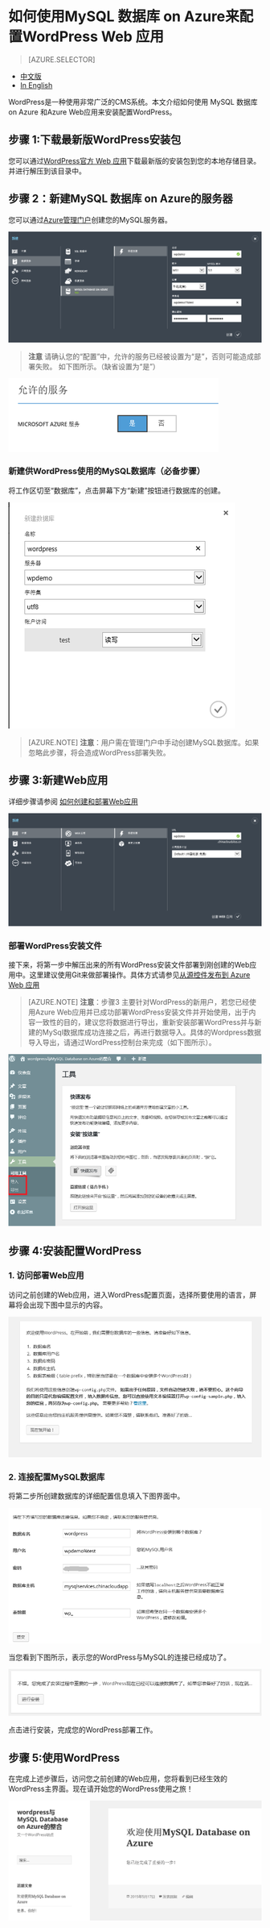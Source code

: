 <properties linkid="" urlDisplayName="" pageTitle="如何使用MySQL 数据库 on Azure来配置WordPress Web 应用- Azure 微软云" metaKeywords="Azure 云，技术文档，文档与资源，MySQL,数据库，WordPress, Web 应用配置,Azure MySQL, MySQL PaaS,Azure MySQL PaaS, Azure MySQL Service, Azure RDS" description="WordPress是一种使用非常广泛的CMS系统。本文介绍如何使用 MySQL 数据库 on Azure 和 Azure Web应用来安装配置WordPress。" metaCanonical="" services="MySQL" documentationCenter="Services" title="" authors="" solutions="" manager="" editor=""/>

<tags ms.service="mysql" ms.date="05/28/2016" wacn.date="05/28/2016"/>

# 如何使用MySQL 数据库 on Azure来配置WordPress Web 应用
> [AZURE.SELECTOR]
- [中文版](/documentation/articles/mysql-database-wordpress-setup)
- [In English](/documentation/articles/mysql-database-enus-wordpress-setup)

WordPress是一种使用非常广泛的CMS系统。本文介绍如何使用 MySQL 数据库 on Azure 和Azure Web应用来安装配置WordPress。

## 步骤 1:下载最新版WordPress安装包  

您可以通过[WordPress官方 Web 应用]( https://wordpress.org/download)下载最新版的安装包到您的本地存储目录。并进行解压到该目录中。

## 步骤 2：新建MySQL 数据库 on Azure的服务器  

您可以通过[Azure管理门户](https://manage.windowsazure.cn)创建您的MySQL服务器。  

![创建MySQL服务器][1]

> **注意** 请确认您的“配置”中，允许的服务已经被设置为“是”，否则可能造成部署失败。 如下图所示。（缺省设置为“是”）

![允许的服务][2]


### 新建供WordPress使用的MySQL数据库（必备步骤）  

将工作区切至“数据库”，点击屏幕下方“新建”按钮进行数据库的创建。

![新建数据库][3]

> [AZURE.NOTE] **注意**：用户需在管理门户中手动创建MySQL数据库。如果忽略此步骤，将会造成WordPress部署失败。

## 步骤 3:新建Web应用  

详细步骤请参阅 [如何创建和部署Web应用](/documentation/articles/web-sites-php-web-site-gallery)  

![新建Web应用][4]

### 部署WordPress安装文件  

接下来，将第一步中解压出来的所有WordPress安装文件部署到刚创建的Web应用中。这里建议使用Git来做部署操作。具体方式请参见[从源控件发布到 Azure Web 应用](/documentation/articles/web-sites-publish-source-control)

> [AZURE.NOTE] **注意**：步骤3 主要针对WordPress的新用户，若您已经使用Azure Web应用并已成功部署WordPress安装文件并开始使用，出于内容一致性的目的，建议您将数据进行导出，重新安装部署WordPress并与新建的MySql数据库成功连接之后，再进行数据导入。具体的Wordpress数据导入导出，请通过WordPress控制台来完成（如下图所示）。  

![WordPress导入导出][9]

## 步骤 4:安装配置WordPress

### 1. 访问部署Web应用  

访问之前创建的Web应用，进入WordPress配置页面，选择所要使用的语言，屏幕将会出现下图中显示的内容。  

![配置WordPress][5] 

### 2. 连接配置MySQL数据库  

将第二步所创建数据库的详细配置信息填入下图界面中。

![连接WordPress][6] 

当您看到下图所示，表示您的WordPress与MySQL的连接已经成功了。

![成功连接WordPress][7] 

点击进行安装，完成您的WordPress部署工作。


## 步骤 5:使用WordPress  

在完成上述步骤后，访问您之前创建的Web应用，您将看到已经生效的WordPress主界面。现在请开始您的WordPress使用之旅！  

![安装WordPress][8] 



<!--Image references-->
[1]: ./media/mysql-database-wordpress-setup/001.png
[2]: ./media/mysql-database-wordpress-setup/002.png
[3]: ./media/mysql-database-wordpress-setup/003.png
[4]: ./media/mysql-database-wordpress-setup/004.png
[5]: ./media/mysql-database-wordpress-setup/005.png
[6]: ./media/mysql-database-wordpress-setup/006.png
[7]: ./media/mysql-database-wordpress-setup/007.png
[8]: ./media/mysql-database-wordpress-setup/008.png
[9]: ./media/mysql-database-wordpress-setup/009.png